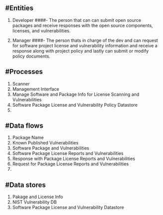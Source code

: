 #Entities
----------
1. Developer
####- The person that can can submit open source packages and receive responses with the open source components, licenses, and vulnerabilities. 

2. Manager
####- The person thats in charge of the dev and can request for software project license and vulnerability information and receive a response along with project policy and lastly can submit or modify policy documents.

#Processes
--------
1. Scanner
2. Management Interface
3. Manage Software and Package Info for License Scanning and Vulnerabilities
4. Software Package License and Vulnerability Policy Datastore
5. 


#Data flows
--------
1. Package Name
2. Known Published Vulnerabilities
3. Software Package and Vulnerabilities
4. Software Package License Reports and Vulnerabilities
5. Response with Package License Reports and Vulnerabilities
6. Request for Package License Reports and Vulnerabilities
7. 

#Data stores
--------
1. Pakage and License Info
2. NIST Vulnerability DB
3. Software Package License and Vulnerability Datastore
